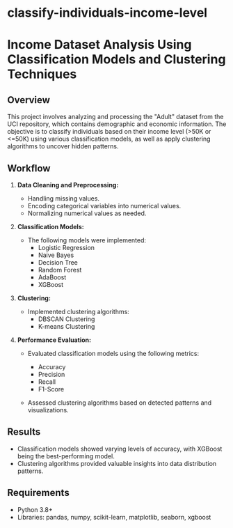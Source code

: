 # classify-individuals-income-level

# Income Dataset Analysis Using Classification Models and Clustering Techniques  

## Overview  
This project involves analyzing and processing the "Adult" dataset from the UCI repository, which contains demographic and economic information. The objective is to classify individuals based on their income level (>50K or <=50K) using various classification models, as well as apply clustering algorithms to uncover hidden patterns.  

## Workflow  
1. **Data Cleaning and Preprocessing:**  
   - Handling missing values.  
   - Encoding categorical variables into numerical values.  
   - Normalizing numerical values as needed.  

2. **Classification Models:**  
   - The following models were implemented:  
     - Logistic Regression  
     - Naive Bayes  
     - Decision Tree  
     - Random Forest  
     - AdaBoost  
     - XGBoost  

3. **Clustering:**  
   - Implemented clustering algorithms:  
     - DBSCAN Clustering  
     - K-means Clustering  

4. **Performance Evaluation:**  
   - Evaluated classification models using the following metrics:  
     - Accuracy  
     - Precision  
     - Recall  
     - F1-Score  

   - Assessed clustering algorithms based on detected patterns and visualizations.  

## Results  
- Classification models showed varying levels of accuracy, with XGBoost being the best-performing model.  
- Clustering algorithms provided valuable insights into data distribution patterns.  

## Requirements  
- Python 3.8+  
- Libraries: pandas, numpy, scikit-learn, matplotlib, seaborn, xgboost  
